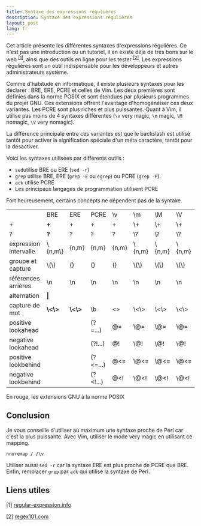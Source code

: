 ```yaml
---
title: Syntaxe des expressions régulières
description: Syntaxe des expressions régulières
layout: post
lang: fr
---
```

Cet article présente les différentes syntaxes d'expressions régulières. Ce n'est pas une
introduction ou un tutoriel, il en existe déjà de très bons sur le web <sup>[[1]](#cite1)</sup>, ainsi
que des outils en ligne pour les tester <sup>[[2]](#cite2)</sup>. Les expressions régulières sont un
outil indispensable pour les développeurs et autres administrateurs système.

Comme d'habitude en informatique, il existe plusieurs syntaxes pour les déclarer : BRE, ERE, PCRE et
celles de Vim. Les deux premières sont définies dans la norme POSIX et sont étendues par plusieurs
programmes du projet GNU. Ces extensions offrent l'avantage d'homogénéiser ces deux variantes. Les
PCRE sont plus riches et plus puissantes. Quant à Vim, il utilise pas moins de 4 syntaxes
différentes (`\v` very magic, `\m` magic, `\M` nomagic, `\V` very nomagic).

La différence principale entre ces variantes est que le backslash est utilisé tantôt pour activer la
signification spéciale d'un méta caractère, tantôt pour la désactiver.

Voici les syntaxes utilisées par différents outils :

-   `sed`utilise BRE ou ERE (`sed -r`)
-   `grep` utilise BRE, ERE (`grep -E` ou `egrep`) ou PCRE (`grep -P`).
-   `ack` utilise PCRE
-   Les principaux langages de programmation utilisent PCRE

Fort heureusement, certains concepts ne dépendent pas de la syntaxe.

|                       |                  |                  |             |          |              |              |              |
|-----------------------|------------------|------------------|-------------|----------|--------------|--------------|--------------|
|                       | BRE              | ERE              | PCRE        | \\v      | \\m          | \\M          | \\V          |
| +                     | **+**            | +                | +           | +        | \\+          | \\+          | \\+          |
| ?                     | **?**            | ?                | ?           | ?        | \\?          | \\?          | \\?          |
| expression intervalle | \\{n,m\\}        | {n,m}            | {n,m}       | {n,m}    | \\{n,m}      | \\{n,m}      | \\{n,m}      |
| groupe et capture     | \\(\\)           | ()               | ()          | ()       | \\(\\)       | \\(\\)       | \\(\\)       |
| références arrières   | \\n              | \\n              | \\n         | \\n      | \\n          | \\n          | \\n          |
| alternation           | **\\|**          | |                | |           | |        | \\|          | \\|          | \\|          |
| capture de mot        | **\\<\\>** | **\\<\\>** | \\b         | <> | \\<\\> | \\<\\> | \\<\\> |
| positive lookahead    |                  |                  | (?=...)     | @=       | \\@=         | \\@=         | \\@=         |
| negative lookahead    |                  |                  | (?!...)     | @!       | \\@!         | \\@!         | \\@!         |
| positive lookbehind   |                  |                  | (?<=...) | @<=   | \\@<=     | \\@<=     | \\@<=     |
| negative lookbehind   |                  |                  | (?<!...) | @<!   | \\@<!     | \\@<!     | \\@<!     |

En rouge, les extensions GNU à la norme POSIX

## Conclusion

Je vous conseille d'utiliser au maximum une syntaxe proche de Perl car c'est la plus puissante. Avec
Vim, utiliser le mode very magic en utilisant ce mapping.

```
nnoremap / /\v
```

Utiliser aussi `sed -r` car la syntaxe ERE est plus proche de PCRE que BRE. Enfin, remplacer `grep`
par `ack` qui utilise la syntaxe de Perl.

## Liens utiles

<p id="cite1">[1] <a href="http://www.regular-expressions.info/">regular-expression.info</a></p>
<p id="cite2">[2] <a href="http://regex101.com/">regex101.com</a></p>
